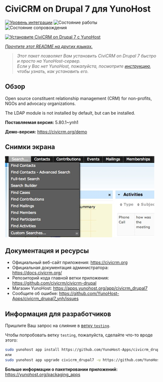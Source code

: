<!--
Важно: этот README был автоматически сгенерирован <https://github.com/YunoHost/apps/tree/master/tools/readme_generator>
Он НЕ ДОЛЖЕН редактироваться вручную.
-->

# CiviCRM on Drupal 7 для YunoHost

[![Уровень интеграции](https://apps.yunohost.org/badge/integration/civicrm_drupal7)](https://ci-apps.yunohost.org/ci/apps/civicrm_drupal7/)
![Состояние работы](https://apps.yunohost.org/badge/state/civicrm_drupal7)
![Состояние сопровождения](https://apps.yunohost.org/badge/maintained/civicrm_drupal7)

[![Установите CiviCRM on Drupal 7 с YunoHost](https://install-app.yunohost.org/install-with-yunohost.svg)](https://install-app.yunohost.org/?app=civicrm_drupal7)

*[Прочтите этот README на других языках.](./ALL_README.md)*

> *Этот пакет позволяет Вам установить CiviCRM on Drupal 7 быстро и просто на YunoHost-сервер.*  
> *Если у Вас нет YunoHost, пожалуйста, посмотрите [инструкцию](https://yunohost.org/install), чтобы узнать, как установить его.*

## Обзор

Open source constituent relationship management (CRM) for non-profits, NGOs and advocacy organizations.

The LDAP module is not installed by default, but can be installed.


**Поставляемая версия:** 5.80.1~ynh1

**Демо-версия:** <https://civicrm.org/demo>

## Снимки экрана

![Снимок экрана CiviCRM on Drupal 7](./doc/screenshots/screenshot.png)

## Документация и ресурсы

- Официальный веб-сайт приложения: <https://civicrm.org>
- Официальная документация администратора: <https://docs.civicrm.org/>
- Репозиторий кода главной ветки приложения: <https://github.com/civicrm/civicrm-drupal>
- Магазин YunoHost: <https://apps.yunohost.org/app/civicrm_drupal7>
- Сообщите об ошибке: <https://github.com/YunoHost-Apps/civicrm_drupal7_ynh/issues>

## Информация для разработчиков

Пришлите Ваш запрос на слияние в [ветку `testing`](https://github.com/YunoHost-Apps/civicrm_drupal7_ynh/tree/testing).

Чтобы попробовать ветку `testing`, пожалуйста, сделайте что-то вроде этого:

```bash
sudo yunohost app install https://github.com/YunoHost-Apps/civicrm_drupal7_ynh/tree/testing --debug
или
sudo yunohost app upgrade civicrm_drupal7 -u https://github.com/YunoHost-Apps/civicrm_drupal7_ynh/tree/testing --debug
```

**Больше информации о пакетировании приложений:** <https://yunohost.org/packaging_apps>

